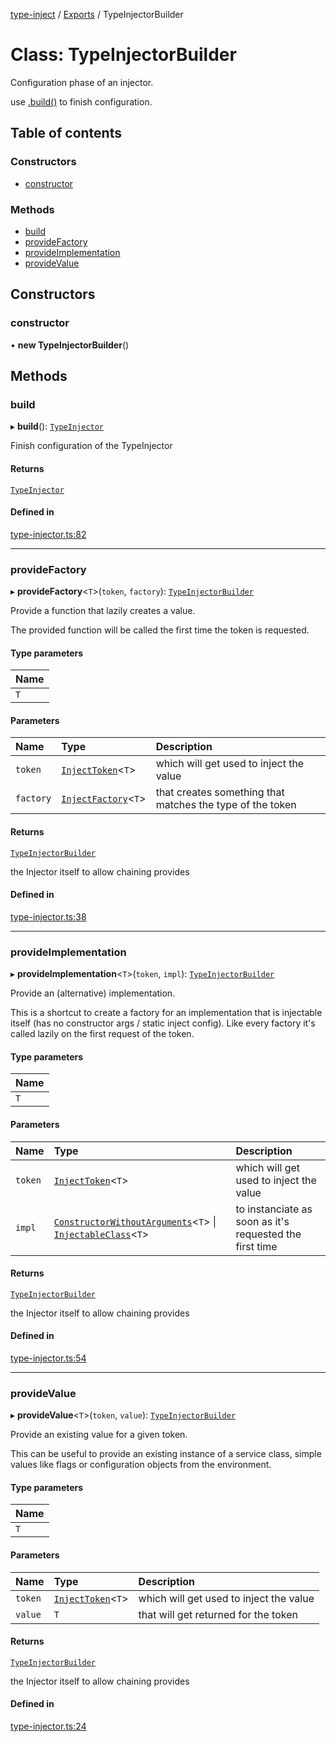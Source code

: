 [type-inject](../README.md) / [Exports](../modules.md) / TypeInjectorBuilder

# Class: TypeInjectorBuilder

Configuration phase of an injector.

use [.build()](TypeInjectorBuilder.md#build) to finish configuration.

## Table of contents

### Constructors

- [constructor](TypeInjectorBuilder.md#constructor)

### Methods

- [build](TypeInjectorBuilder.md#build)
- [provideFactory](TypeInjectorBuilder.md#providefactory)
- [provideImplementation](TypeInjectorBuilder.md#provideimplementation)
- [provideValue](TypeInjectorBuilder.md#providevalue)

## Constructors

### constructor

• **new TypeInjectorBuilder**()

## Methods

### build

▸ **build**(): [`TypeInjector`](TypeInjector.md)

Finish configuration of the TypeInjector

#### Returns

[`TypeInjector`](TypeInjector.md)

#### Defined in

[type-injector.ts:82](https://github.com/e-hein/type-inject/blob/ae9b59e/src/type-injector.ts#L82)

___

### provideFactory

▸ **provideFactory**<`T`\>(`token`, `factory`): [`TypeInjectorBuilder`](TypeInjectorBuilder.md)

Provide a function that lazily creates a value.

The provided function will be called the first time the token is requested.

#### Type parameters

| Name |
| :------ |
| `T` |

#### Parameters

| Name | Type | Description |
| :------ | :------ | :------ |
| `token` | [`InjectToken`](../modules.md#injecttoken)<`T`\> | which will get used to inject the value |
| `factory` | [`InjectFactory`](../interfaces/InjectFactory.md)<`T`\> | that creates something that matches the type of the token |

#### Returns

[`TypeInjectorBuilder`](TypeInjectorBuilder.md)

the Injector itself to allow chaining provides

#### Defined in

[type-injector.ts:38](https://github.com/e-hein/type-inject/blob/ae9b59e/src/type-injector.ts#L38)

___

### provideImplementation

▸ **provideImplementation**<`T`\>(`token`, `impl`): [`TypeInjectorBuilder`](TypeInjectorBuilder.md)

Provide an (alternative) implementation.

This is a shortcut to create a factory for an implementation
that is injectable itself (has no constructor args / static inject config).
Like every factory it's called lazily on the first request of the token.

#### Type parameters

| Name |
| :------ |
| `T` |

#### Parameters

| Name | Type | Description |
| :------ | :------ | :------ |
| `token` | [`InjectToken`](../modules.md#injecttoken)<`T`\> | which will get used to inject the value |
| `impl` | [`ConstructorWithoutArguments`](../modules.md#constructorwithoutarguments)<`T`\> \| [`InjectableClass`](../modules.md#injectableclass)<`T`\> | to instanciate as soon as it's requested the first time |

#### Returns

[`TypeInjectorBuilder`](TypeInjectorBuilder.md)

the Injector itself to allow chaining provides

#### Defined in

[type-injector.ts:54](https://github.com/e-hein/type-inject/blob/ae9b59e/src/type-injector.ts#L54)

___

### provideValue

▸ **provideValue**<`T`\>(`token`, `value`): [`TypeInjectorBuilder`](TypeInjectorBuilder.md)

Provide an existing value for a given token.

This can be useful to provide an existing instance of a
service class, simple values like flags or configuration objects
from the environment.

#### Type parameters

| Name |
| :------ |
| `T` |

#### Parameters

| Name | Type | Description |
| :------ | :------ | :------ |
| `token` | [`InjectToken`](../modules.md#injecttoken)<`T`\> | which will get used to inject the value |
| `value` | `T` | that will get returned for the token |

#### Returns

[`TypeInjectorBuilder`](TypeInjectorBuilder.md)

the Injector itself to allow chaining provides

#### Defined in

[type-injector.ts:24](https://github.com/e-hein/type-inject/blob/ae9b59e/src/type-injector.ts#L24)
